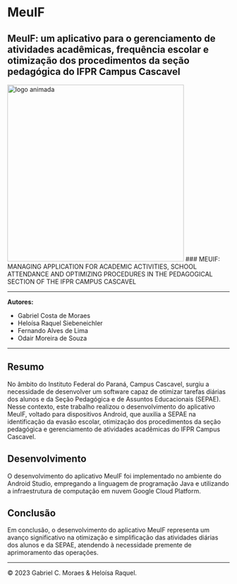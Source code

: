 # MeuIF
## MeuIF: um aplicativo para o gerenciamento de atividades acadêmicas, frequência escolar e otimização dos procedimentos da seção pedagógica do IFPR Campus Cascavel
<img src="src/logogif.gif" alt="logo animada" width="400">
### MEUIF: MANAGING APPLICATION FOR ACADEMIC ACTIVITIES, SCHOOL ATTENDANCE AND OPTIMIZING PROCEDURES IN THE PEDAGOGICAL SECTION OF THE IFPR CAMPUS CASCAVEL

---

**Autores:**
- Gabriel Costa de Moraes
- Heloísa Raquel Siebeneichler
- Fernando Alves de Lima
- Odair Moreira de Souza

---

## Resumo

No âmbito do Instituto Federal do Paraná, Campus Cascavel, surgiu a necessidade de desenvolver um software capaz de otimizar tarefas diárias dos alunos e da Seção Pedagógica e de Assuntos Educacionais (SEPAE). Nesse contexto, este trabalho realizou o desenvolvimento do aplicativo MeuIF, voltado para dispositivos Android, que auxilia a SEPAE na identificação da evasão escolar, otimização dos procedimentos da seção pedagógica e gerenciamento de atividades acadêmicas do IFPR Campus Cascavel.

## Desenvolvimento

O desenvolvimento do aplicativo MeuIF foi implementado no ambiente do Android Studio, empregando a linguagem de programação Java e utilizando a infraestrutura de computação em nuvem Google Cloud Platform.

## Conclusão

Em conclusão, o desenvolvimento do aplicativo MeuIF representa um avanço significativo na otimização e simplificação das atividades diárias dos alunos e da SEPAE, atendendo à necessidade premente de aprimoramento das operações.

---

© 2023 Gabriel C. Moraes & Heloísa Raquel.
